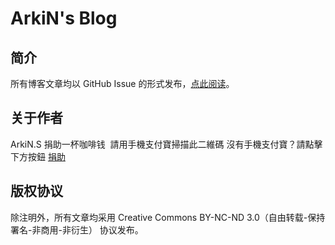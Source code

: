 # ArkiN's Blog
## 简介
所有博客文章均以 GitHub Issue 的形式发布，[点此阅读](https://github.com/arkins/blog/issues)。

## 关于作者
ArkiN.S
捐助一杯咖啡钱
![]()
請用手機支付寶掃描此二維碼 沒有手機支付寶？請點擊下方按鈕
[捐助](https://shenghuo.alipay.com/send/payment/fill.htm)

## 版权协议
除注明外，所有文章均采用 Creative Commons BY-NC-ND 3.0（自由转载-保持署名-非商用-非衍生） 协议发布。
